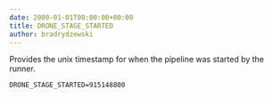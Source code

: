 ```yaml
---
date: 2000-01-01T00:00:00+00:00
title: DRONE_STAGE_STARTED
author: bradrydzewski
---
```


Provides the unix timestamp for when the pipeline was started by the runner.

```
DRONE_STAGE_STARTED=915148800
```
